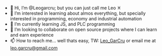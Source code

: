 - 👋 Hi, I’m @Leogarcru; but you can just call me Leo ♓
- 👀 I’m interested in learning about almos everything, but specially interested in programming, economy and industrial automation
- 🌱 I’m currently learning JS, and PLC programming
- 💞️ I’m looking to collaborate on open source projects where I can learn and earn experience
- 📫 How to reach me... well thats easy, TW: [Leo_GarCru](https://twitter.com/Leo_GarCru) or email me at [leo.garcru@gmail.com](mailto:leo.garcru@gmail.com)

<!---
Leogarcru/Leogarcru is a ✨ special ✨ repository because its `README.md` (this file) appears on your GitHub profile.
You can click the Preview link to take a look at your changes.
--->
